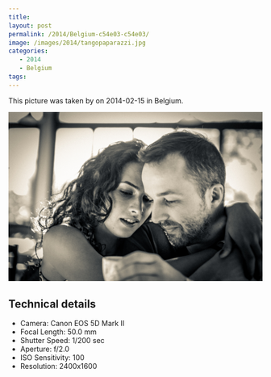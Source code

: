 ```yaml
---
title: 
layout: post
permalink: /2014/Belgium-c54e03-c54e03/
image: /images/2014/tangopaparazzi.jpg
categories:
   - 2014
   - Belgium
tags: 
---
```

   
This picture was taken by  on 2014-02-15 in Belgium.



![](/images/2014/tangopaparazzi.jpg)

## Technical details
* <i class="fa-solid fa-camera"></i> Camera: Canon EOS 5D Mark II
* <i class="fa-solid fa-square-caret-left"></i> Focal Length: 50.0 mm
* <i class="fa-solid fa-stopwatch"></i> Shutter Speed: 1/200 sec
* <i class="fa-solid fa-circle-dot"></i> Aperture: f/2.0
* <i class="fa-solid fa-lightbulb"></i> ISO Sensitivity: 100
* <i class="fa-solid fa-square-full"></i> Resolution: 2400x1600
